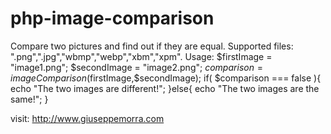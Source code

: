 # php-image-comparison
Compare two pictures and find out if they are equal.
Supported files: ".png",".jpg","wbmp","webp","xbm","xpm".
Usage:
$firstImage = "image1.png";
$secondImage = "image2.png";
$comparison = imageComparison($firstImage,$secondImage);
if( $comparison === false ){
    echo "The two images are different!";
}else{
    echo "The two images are the same!";
}

visit: http://www.giuseppemorra.com
